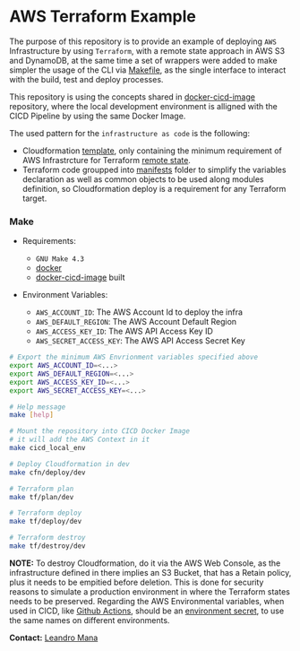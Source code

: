 # AWS Terraform Example

The purpose of this repository is to provide an example of deploying `AWS` Infrastructure by using `Terraform`, with a remote state approach in AWS S3 and DynamoDB, at the same time a set of wrappers were added to make simpler the usage of the CLI via [Makefile](Makefile), as the single interface to interact with the build, test and deploy processes.

This repository is using the concepts shared in [docker-cicd-image](https://github.com/leandro-mana/docker-cicd-image) repository, where the local development environment is alligned with the CICD Pipeline by using the same Docker Image.

The used pattern for the `infrastructure as code` is the following:
- Cloudformation [template](template.yaml), only containing the minimum requirement of AWS Infrastrcture for Terraform [remote state](https://www.terraform.io/language/state/remote).
- Terraform code groupped into [manifests](terraform/manifests/) folder to simplify the variables declaration as well as common objects to be used along modules definition, so Cloudformation deploy is a requirement for any Terraform target.

### **Make**

- Requirements:
    - `GNU Make 4.3`
    - [docker](https://docs.docker.com/get-docker/)
    - [docker-cicd-image](https://github.com/leandro-mana/docker-cicd-image) built

- Environment Variables:
    - `AWS_ACCOUNT_ID`: The AWS Account Id to deploy the infra
    - `AWS_DEFAULT_REGION`: The AWS Account Default Region
    - `AWS_ACCESS_KEY_ID`: The AWS API Access Key ID  
    - `AWS_SECRET_ACCESS_KEY`: The AWS API Access Secret Key
```bash
# Export the minimum AWS Envrionment variables specified above
export AWS_ACCOUNT_ID=<...>
export AWS_DEFAULT_REGION=<...>
export AWS_ACCESS_KEY_ID=<...>  
export AWS_SECRET_ACCESS_KEY=<...>

# Help message
make [help]

# Mount the repository into CICD Docker Image
# it will add the AWS Context in it
make cicd_local_env

# Deploy Cloudformation in dev
make cfn/deploy/dev

# Terraform plan
make tf/plan/dev

# Terraform deploy
make tf/deploy/dev

# Terraform destroy
make tf/destroy/dev
```
**NOTE:** To destroy Cloudformation, do it via the AWS Web Console, as the infrastructure defined in there implies an S3 Bucket, that has a Retain policy, plus it needs to be empitied before deletion. This is done for security reasons to simulate a production environment in where the Terraform states needs to be preserved. Regarding the AWS Environmental variables, when used in CICD, like [Github Actions](https://docs.github.com/en/actions), should be an [environment secret](https://docs.github.com/en/actions/deployment/targeting-different-environments/using-environments-for-deployment), to use the same names on different environments.

**Contact:** [Leandro Mana](https://www.linkedin.com/in/leandro-mana-2854553b/)
